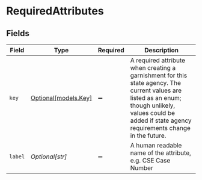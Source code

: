 # RequiredAttributes


## Fields

| Field                                                                                                                                                                                                       | Type                                                                                                                                                                                                        | Required                                                                                                                                                                                                    | Description                                                                                                                                                                                                 |
| ----------------------------------------------------------------------------------------------------------------------------------------------------------------------------------------------------------- | ----------------------------------------------------------------------------------------------------------------------------------------------------------------------------------------------------------- | ----------------------------------------------------------------------------------------------------------------------------------------------------------------------------------------------------------- | ----------------------------------------------------------------------------------------------------------------------------------------------------------------------------------------------------------- |
| `key`                                                                                                                                                                                                       | [Optional[models.Key]](../models/key.md)                                                                                                                                                                    | :heavy_minus_sign:                                                                                                                                                                                          | A required attribute when creating a garnishment for this state agency. The current values are listed as an enum; though unlikely, values could be added if state agency requirements change in the future. |
| `label`                                                                                                                                                                                                     | *Optional[str]*                                                                                                                                                                                             | :heavy_minus_sign:                                                                                                                                                                                          | A human readable name of the attribute, e.g. CSE Case Number                                                                                                                                                |